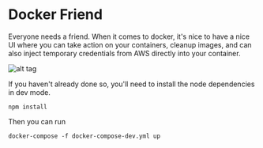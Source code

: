 # Docker Friend 
Everyone needs a friend. When it comes to docker, it's nice to have a nice UI where you can take action on your containers, cleanup images, and can also inject temporary credentials from AWS directly into your container. 


![alt tag](https://raw.githubusercontent.com/ktruckenmiller/docker-friend/img.png)


If you haven't already done so, you'll need to install the node dependencies in dev mode.

`npm install`

Then you can run

`docker-compose -f docker-compose-dev.yml up`



